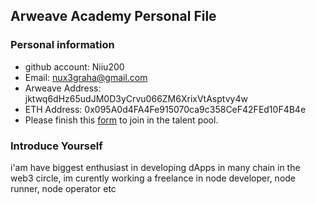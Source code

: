 ## Arweave Academy Personal File

### Personal information

- github account: Niiu200
- Email: nux3graha@gmail.com
- Arweave Address: jktwq6dHz65udJM0D3yCrvu066ZM6XrixVtAsptvy4w
- ETH Address: 0x095A0d4FA4Fe915070ca9c358CeF42FEd10F4B4e
- Please finish this [form](https://docs.google.com/forms/d/e/1FAIpQLSfWA5fIIcBgmRppm3jNz5vmf9Mai_QMVil-2pO4r7YKn_Zhtw/viewform?usp=sf_link) to join in the talent pool.

### Introduce Yourself
 i'am have biggest enthusiast in developing dApps in many chain in the web3 circle, im curently working a freelance in node developer, node runner, node operator etc